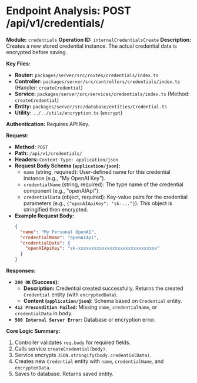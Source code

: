# Endpoint Analysis: POST /api/v1/credentials/

**Module:** `credentials`
**Operation ID:** `internalCredentialsCreate`
**Description:** Creates a new stored credential instance. The actual credential data is encrypted before saving.

**Key Files:**
*   **Router:** `packages/server/src/routes/credentials/index.ts`
*   **Controller:** `packages/server/src/controllers/credentials/index.ts` (Handler: `createCredential`)
*   **Service:** `packages/server/src/services/credentials/index.ts` (Method: `createCredential`)
*   **Entity:** `packages/server/src/database/entities/Credential.ts`
*   **Utility:** `../../utils/encryption.ts` (`encrypt`)

**Authentication:** Requires API Key.

**Request:**
*   **Method:** `POST`
*   **Path:** `/api/v1/credentials/`
*   **Headers:** `Content-Type: application/json`
*   **Request Body Schema (`application/json`):**
    *   `name` (string, required): User-defined name for this credential instance (e.g., "My OpenAI Key").
    *   `credentialName` (string, required): The type name of the credential component (e.g., "openAIApi").
    *   `credentialData` (object, required): Key-value pairs for the credential parameters (e.g., `{"openAIApiKey": "sk-..."}`). This object is stringified then encrypted.
*   **Example Request Body:**
    ```json
    {
      "name": "My Personal OpenAI",
      "credentialName": "openAIApi",
      "credentialData": {
        "openAIApiKey": "sk-xxxxxxxxxxxxxxxxxxxxxxxxxxxxxx"
      }
    }
    ```

**Responses:**
*   **`200 OK` (Success):**
    *   **Description:** Credential created successfully. Returns the created `Credential` entity (with `encryptedData`).
    *   **Content (`application/json`):** Schema based on `Credential` entity.
*   **`412 Precondition Failed`:** Missing `name`, `credentialName`, or `credentialData` in body.
*   **`500 Internal Server Error`:** Database or encryption error.

**Core Logic Summary:**
1. Controller validates `req.body` for required fields.
2. Calls service `createCredential(body)`.
3. Service encrypts `JSON.stringify(body.credentialData)`.
4. Creates new `Credential` entity with `name`, `credentialName`, and `encryptedData`.
5. Saves to database. Returns saved entity.
